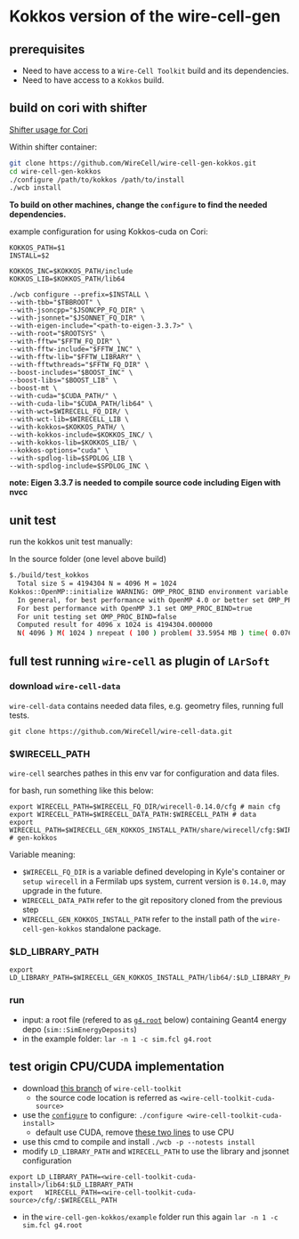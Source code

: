 # Kokkos version of the wire-cell-gen

## prerequisites
 - Need to have access to a `Wire-Cell Toolkit` build and its dependencies.
 - Need to have access to a `Kokkos` build.

## build on cori with shifter

[Shifter usage for Cori](https://github.com/hep-cce2/PPSwork/blob/master/Wire-Cell/Shifter.md)

Within shifter container:

```bash
git clone https://github.com/WireCell/wire-cell-gen-kokkos.git
cd wire-cell-gen-kokkos
./configure /path/to/kokkos /path/to/install
./wcb install
```

**To build on other machines, change the `configure` to find the needed dependencies.**

example configuration for using Kokkos-cuda on Cori:
```
KOKKOS_PATH=$1
INSTALL=$2

KOKKOS_INC=$KOKKOS_PATH/include
KOKKOS_LIB=$KOKKOS_PATH/lib64

./wcb configure --prefix=$INSTALL \
--with-tbb="$TBBROOT" \
--with-jsoncpp="$JSONCPP_FQ_DIR" \
--with-jsonnet="$JSONNET_FQ_DIR" \
--with-eigen-include="<path-to-eigen-3.3.7>" \
--with-root="$ROOTSYS" \
--with-fftw="$FFTW_FQ_DIR" \
--with-fftw-include="$FFTW_INC" \
--with-fftw-lib="$FFTW_LIBRARY" \
--with-fftwthreads="$FFTW_FQ_DIR" \
--boost-includes="$BOOST_INC" \
--boost-libs="$BOOST_LIB" \
--boost-mt \
--with-cuda="$CUDA_PATH/" \
--with-cuda-lib="$CUDA_PATH/lib64" \
--with-wct=$WIRECELL_FQ_DIR/ \
--with-wct-lib=$WIRECELL_LIB \
--with-kokkos=$KOKKOS_PATH/ \
--with-kokkos-include=$KOKKOS_INC/ \
--with-kokkos-lib=$KOKKOS_LIB/ \
--kokkos-options="cuda" \
--with-spdlog-lib=$SPDLOG_LIB \
--with-spdlog-include=$SPDLOG_INC \
```

**note: Eigen 3.3.7 is needed to compile source code including Eigen with nvcc**

## unit test

run the kokkos unit test manually:

In the source folder (one level above build)
```bash
$./build/test_kokkos
  Total size S = 4194304 N = 4096 M = 1024
Kokkos::OpenMP::initialize WARNING: OMP_PROC_BIND environment variable not set
  In general, for best performance with OpenMP 4.0 or better set OMP_PROC_BIND=spread and OMP_PLACES=threads
  For best performance with OpenMP 3.1 set OMP_PROC_BIND=true
  For unit testing set OMP_PROC_BIND=false
  Computed result for 4096 x 1024 is 4194304.000000
  N( 4096 ) M( 1024 ) nrepeat ( 100 ) problem( 33.5954 MB ) time( 0.076382 s ) bandwidth( 43.9834 GB/s )
```

## full test running `wire-cell` as plugin of `LArSoft`


### download `wire-cell-data`

`wire-cell-data` contains needed data files, e.g. geometry files, running full tests.

```
git clone https://github.com/WireCell/wire-cell-data.git
```

### $WIRECELL_PATH

`wire-cell` searches pathes in this env var for configuration and data files.

for bash, run something like this below:

```
export WIRECELL_PATH=$WIRECELL_FQ_DIR/wirecell-0.14.0/cfg # main cfg
export WIRECELL_PATH=$WIRECELL_DATA_PATH:$WIRECELL_PATH # data
export WIRECELL_PATH=$WIRECELL_GEN_KOKKOS_INSTALL_PATH/share/wirecell/cfg:$WIRECELL_PATH # gen-kokkos

```
Variable meaning:
 - `$WIRECELL_FQ_DIR` is a variable defined developing in Kyle's container or `setup wirecell` in a Fermilab ups system, current version is `0.14.0`, may upgrade in the future.
 - `WIRECELL_DATA_PATH` refer to the git repository cloned from the previous step
 - `WIRECELL_GEN_KOKKOS_INSTALL_PATH` refer to the install path of the `wire-cell-gen-kokkos` standalone package.

### $LD_LIBRARY_PATH

```
export LD_LIBRARY_PATH=$WIRECELL_GEN_KOKKOS_INSTALL_PATH/lib64/:$LD_LIBRARY_PATH
```


### run

 - input: a root file (refered to as [`g4.root`](https://github.com/hep-cce2/PPSwork/blob/master/Wire-Cell/examples/g4.root) below) containing Geant4 energy depo (`sim::SimEnergyDeposits`)
 - in the example folder: `lar -n 1 -c sim.fcl g4.root`

## test origin CPU/CUDA implementation

 - download [this branch](https://github.com/HaiwangYu/wire-cell-toolkit/tree/debug_cuda_gen) of `wire-cell-toolkit`
   - the source code location is referred as `<wire-cell-toolkit-cuda-source>`
 - use the [`configure`](https://github.com/HaiwangYu/wire-cell-toolkit/blob/debug_cuda_gen/configure) to configure: `./configure <wire-cell-toolkit-cuda-install>`
   - default use CUDA, remove [these two lines](https://github.com/HaiwangYu/wire-cell-toolkit/blob/debug_cuda_gen/configure#L22-L23) to use CPU
 - use this cmd to compile and install `./wcb -p --notests install`
 - modify `LD_LIBRARY_PATH` and `WIRECELL_PATH` to use the library and jsonnet configuration
```
export LD_LIBRARY_PATH=<wire-cell-toolkit-cuda-install>/lib64:$LD_LIBRARY_PATH
export   WIRECELL_PATH=<wire-cell-toolkit-cuda-source>/cfg/:$WIRECELL_PATH
```

 - in the `wire-cell-gen-kokkos/example` folder run this again `lar -n 1 -c sim.fcl g4.root`
